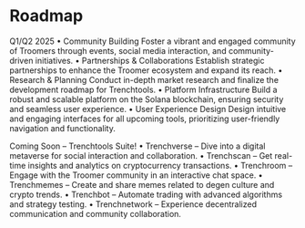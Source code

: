 # Roadmap
Q1/Q2 2025
 • Community Building
Foster a vibrant and engaged community of Troomers through events, social media interaction, and community-driven initiatives.
 • Partnerships & Collaborations
Establish strategic partnerships to enhance the Troomer ecosystem and expand its reach.
 • Research & Planning
Conduct in-depth market research and finalize the development roadmap for Trenchtools.
 • Platform Infrastructure
Build a robust and scalable platform on the Solana blockchain, ensuring security and seamless user experience.
 • User Experience Design
Design intuitive and engaging interfaces for all upcoming tools, prioritizing user-friendly navigation and functionality.

Coming Soon – Trenchtools Suite!
 • Trenchverse – Dive into a digital metaverse for social interaction and collaboration.
 • Trenchscan – Get real-time insights and analytics on cryptocurrency transactions.
 • Trenchroom – Engage with the Troomer community in an interactive chat space.
 • Trenchmemes – Create and share memes related to degen culture and crypto trends.
 • Trenchbot – Automate trading with advanced algorithms and strategy testing.
 • Trenchnetwork – Experience decentralized communication and community collaboration.
